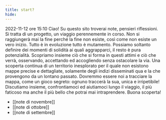 ```yaml
---
title: start?
hide: 
---
```


2022-11-12 ore 15:10
Ciao!
Su questo sito troverai note, pensieri riflessioni. Si tratta di un progetto, un viaggio perennemente in corso. Non si raggiungerà mai la fine perché la fine non esiste, così come non esiste un vero inizio. Tutto è in evoluzione tutto è mutamento. Possiamo soltanto definire dei momenti di solidità ai quali aggrapparci, il resto è pura potenzialità. Scopriamo insieme ciò che si forma in questi attimi e ciò che verrà, osservando, accettando ed accogliendo senza ostacolare la via. Una scoperta continua di un territorio inesplorato per il quale non esistono mappe precise e dettagliate, solamente degli indizi disseminati qua e la che provengono da un lontano passato. Dovremmo essere noi a tracciare la mappa, come un gioco segreto: ognuno traccerà la sua, unica e irripetibile! Discutiamo insieme, confrontiamoci ed aiutiamoci lungo il viaggio, il più faticoso ma anche il più bello che potrai mai intraprendere. Buona scoperta!

- [[note di novembre]]
- [[note di ottobre]]
- [[note di settembre]]

